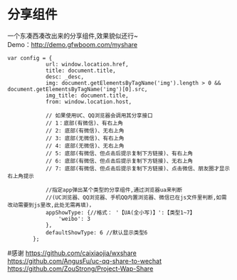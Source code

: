 # 分享组件
一个东凑西凑改出来的分享组件,效果貌似还行~<br>
Demo：http://demo.gfwboom.com/myshare
```
var config = {
            url: window.location.href,
            title: document.title,
            desc: _desc,
            img: document.getElementsByTagName('img').length > 0 && document.getElementsByTagName('img')[0].src,
            img_title: document.title,
            from: window.location.host,
			
			// 如果使用UC、QQ浏览器会调用其分享接口
			// 1：底部(有微信)、有右上角
			// 2: 底部(有微信)、无右上角
			// 3: 底部(无微信)、有右上角
			// 4: 底部(无微信)、无右上角
			// 5: 底部(有微信、但点击后提示复制下方链接)、有右上角
			// 6: 底部(有微信、但点击后提示复制下方链接)、无右上角
			// 7: 底部(有微信、但点击后提示复制下方链接)、点击微信、朋友圈才显示右上角提示
			
			//指定app弹出某个类型的分享组件,通过浏览器ua来判断
			//(UC浏览器、QQ浏览器、手机QQ内置浏览器、微信已在js文件里判断,如需改动需要到js里改,此处无需再填)，
            appShowType: {//格式： '【UA(全小写)】':【类型1~7】
                'weibo': 3
            },
            defaultShowType: 6 //默认显示类型6
        };
```
#感谢
https://github.com/caixiaojia/wxshare
https://github.com/AngusFu/uc-qq-share-to-wechat
https://github.com/ZouStrong/Project-Wap-Share
